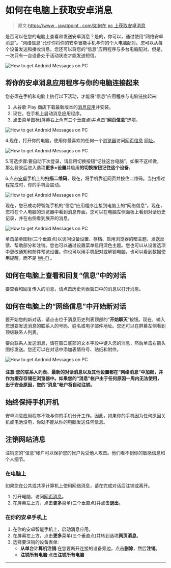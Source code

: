 # 如何在电脑上获取安卓消息

> 原文:[https://www . javatpoint . com/如何在 pc 上获取安卓消息](https://www.javatpoint.com/how-to-get-android-messages-on-pc)

是否可以在您的电脑上查看和发送安卓消息？是的，你可以，通过使用“网络安卓消息”。“网络信息”允许你将你的安卓智能手机与你的个人电脑配对。您可以从每个设备发送和接收消息。您还可以将您的“信息”应用程序与多台电脑配对。但是，一次只有一台设备处于活动状态才能发送短信。

![How to get Android Messages on PC](../Images/422510410fea905d4a57770b3718845a.png)

## 将你的安卓消息应用程序与你的电脑连接起来

您必须在手机和电脑上执行以下活动，才能将“信息”应用程序与电脑链接起来:

1.  从谷歌 Play 商店下载最新版本的[消息应用](https://play.google.com/store/apps/details?id=com.google.android.apps.messaging)并安装。
2.  现在，在手机上启动消息应用程序。
3.  点击菜单图标(屏幕右上角有三个垂直点)并点击“**网页信息**”选项。

![How to get Android Messages on PC](../Images/d93ea55a9d37232ae5766a1ddd285e82.png)

4.现在，打开你的电脑，使用你最喜欢的任何一个[浏览器](https://www.javatpoint.com/browsers)访问[网页信息](https://messages.google.com/web/) [网址](https://www.javatpoint.com/url-full-form)。

![How to get Android Messages on PC](../Images/a88da4c40a08ab775cb71d2c83fe8768.png)

5.可选步骤:要自动下次登录，请启用切换按钮“记住这台电脑”。如果不这样做，那么登录后进入选项**更多>设置**并启用**的切换按钮记住这个设备**。

6.点击[安卓](https://www.javatpoint.com/android-tutorial)手机上的**扫描二维码**，现在，将手机靠近网页并按住二维码。当扫描过程完成时，你的手机会震动。

![How to get Android Messages on PC](../Images/40326bb43de27a3e1892199f60776409.png)

现在，您已成功将智能手机的“信息”应用程序连接到电脑上的“网络信息”。现在，您将在个人电脑的浏览器中看到消息界面。您可以在电脑左侧面板上看到对话历史记录，并在右侧看到展开的消息。

![How to get Android Messages on PC](../Images/9267c907d0cfa0fd63923d77559b789c.png)

单击菜单图标(三个垂直点)以访问设备设置、存档、启用浏览器的暗主题、发送反馈、帮助部分和注销。您也可以通过设置菜单启用深色主题。您也可以从设置选项中更改通知和邮件预览设置。你也可以用手机配对或解锁电脑，也可以看到数据使用提醒，而不是 [Wi-Fi](https://www.javatpoint.com/wifi-full-form) 。

## 如何在电脑上查看和回复“信息”中的对话

要查看和回复传入的消息，请点击历史列表窗口中的消息以打开消息。

## 如何在电脑上的“网络信息”中开始新对话

要开始您的新对话，请点击位于消息历史列表顶部的“**开始聊天**”按钮。现在，输入您想要发送消息的联系人的号码、姓名或电子邮件地址。您还可以在屏幕左侧看到顶级联系人列表。

要向联系人发送消息，请在窗口底部的文本字段中键入您的消息，然后单击右箭头图标发送。您还可以在对话中添加表情符号、贴纸和附件。

![How to get Android Messages on PC](../Images/6cb8f8bf3de2b8a5f76a68b390a11bee.png)

#### 注意:您的联系人列表、最新的对话消息以及其他设置都在“网络消息”中加密，并作为缓存存储在浏览器中。如果您的“消息”帐户由于任何原因一周内无法使用，出于安全原因，您的“消息”帐户将自动注销。

## 始终保持手机开机

安卓消息应用程序不能与你的手机分开工作。因此，如果你的手机因为任何原因关机或电池没电，你就不能从你的电脑发送任何信息。

## 注销网站消息

注销您的“信息”帐户可以保护您的帐户免受他人攻击。他们看不到你的敏感信息和个人细节。

### 在电脑上

如果您在公共或共享计算机上使用网络消息，请在完成对话后注销或离开。

1.  打开电脑，访问[网页消息](https://messages.google.com/web/)。
2.  在屏幕左上方，点击**更多**菜单(三个垂直点)并点击**退出**。

### 在你的安卓手机上

1.  在你的安卓智能手机上，启动消息应用。
2.  在屏幕左上方，点击**更多**菜单(三个垂直点)并转到选项**网页消息**。
3.  选择要注销的设备表单:
    *   **从单台计算机注销**:在您要断开连接的设备旁边，点击**删除**，然后**注销**。
    *   **注销所有电脑**:点击**注销所有电脑**

* * *